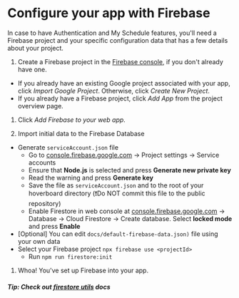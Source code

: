 # Configure your app with Firebase

In case to have Authentication and My Schedule features, you'll need a Firebase project and your specific configuration data that has a few details about your project.

1. Create a Firebase project in the [Firebase console](https://console.firebase.google.com/), if you don't already have one.

- If you already have an existing Google project associated with your app, click _Import Google Project_. Otherwise, click _Create New Project_.
- If you already have a Firebase project, click _Add App_ from the project overview page.

1. Click _Add Firebase to your web app_.

1. Import initial data to the Firebase Database

- Generate `serviceAccount.json` file
  - Go to [console.firebase.google.com](https://console.firebase.google.com) -> Project settings -> Service accounts
  - Ensure that **Node.js** is selected and press **Generate new private key**
  - Read the warning and press **Generate key**
  - Save the file as `serviceAccount.json` and to the root of your hoverboard directory (❗Do NOT commit this file to the public repository)
  - Enable Firestore in web console at [console.firebase.google.com](https://console.firebase.google.com) -> Database -> Cloud Firestore -> Create database. Select **locked mode** and press **Enable**
- [Optional] You can edit `docs/default-firebase-data.json)` file using your own data
- Select your Firebase project `npx firebase use <projectId>`
  - Run `npm run firestore:init`

1. Whoa! You've set up Firebase into your app.

##### Tip: Check out [firestore utils](firebase-utils.md) docs
